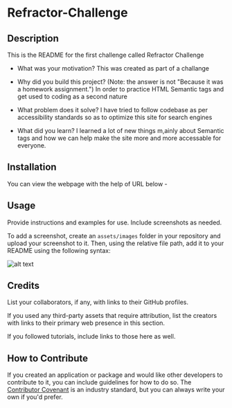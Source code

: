 # Refractor-Challenge

## Description

This is the README for the first challenge called Refractor Challenge


- What was your motivation?
This was created as part of a challange

- Why did you build this project? (Note: the answer is not "Because it was a homework assignment.")
In order to practice HTML Semantic tags and get used to coding as a second nature

- What problem does it solve?
I have tried to follow codebase as per accessibility standards so as to optimize this site for search engines

- What did you learn?
I learned a lot of new things m,ainly about Semantic tags and how we can help make the site more and more accessable for everyone.



## Installation

You can view the webpage with the help of URL below -


## Usage

Provide instructions and examples for use. Include screenshots as needed.

To add a screenshot, create an `assets/images` folder in your repository and upload your screenshot to it. Then, using the relative file path, add it to your README using the following syntax:

![alt text](assets/images/screenshot.png)

## Credits

List your collaborators, if any, with links to their GitHub profiles.

If you used any third-party assets that require attribution, list the creators with links to their primary web presence in this section.

If you followed tutorials, include links to those here as well.


## How to Contribute

If you created an application or package and would like other developers to contribute to it, you can include guidelines for how to do so. The [Contributor Covenant](https://www.contributor-covenant.org/) is an industry standard, but you can always write your own if you'd prefer.

